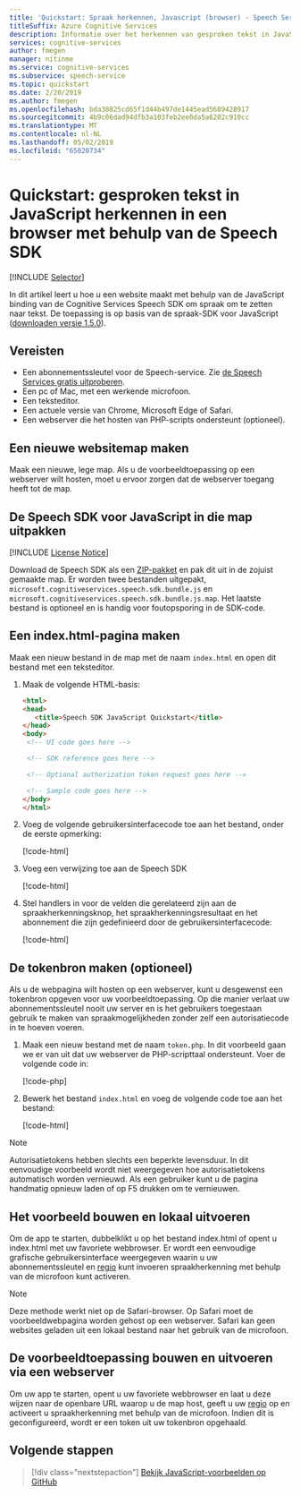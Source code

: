 ```yaml
---
title: 'Quickstart: Spraak herkennen, Javascript (browser) - Speech Services'
titleSuffix: Azure Cognitive Services
description: Informatie over het herkennen van gesproken tekst in JavaScript in een browser met behulp van de Speech SDK
services: cognitive-services
author: fmegen
manager: nitinme
ms.service: cognitive-services
ms.subservice: speech-service
ms.topic: quickstart
ms.date: 2/20/2019
ms.author: fmegen
ms.openlocfilehash: bda38825cd65f1d44b497de1445ead5689428917
ms.sourcegitcommit: 4b9c06dad94dfb3a103feb2ee0da5a6202c910cc
ms.translationtype: MT
ms.contentlocale: nl-NL
ms.lasthandoff: 05/02/2019
ms.locfileid: "65020734"
---
```

# <a name="quickstart-recognize-speech-in-javascript-in-a-browser-using-the-speech-sdk"></a>Quickstart: gesproken tekst in JavaScript herkennen in een browser met behulp van de Speech SDK

[!INCLUDE [Selector](../../../includes/cognitive-services-speech-service-quickstart-selector.md)]

In dit artikel leert u hoe u een website maakt met behulp van de JavaScript binding van de Cognitive Services Speech SDK om spraak om te zetten naar tekst.
De toepassing is op basis van de spraak-SDK voor JavaScript ([downloaden versie 1.5.0](https://aka.ms/csspeech/jsbrowserpackage)).

## <a name="prerequisites"></a>Vereisten

* Een abonnementssleutel voor de Speech-service. Zie [de Speech Services gratis uitproberen](get-started.md).
* Een pc of Mac, met een werkende microfoon.
* Een teksteditor.
* Een actuele versie van Chrome, Microsoft Edge of Safari.
* Een webserver die het hosten van PHP-scripts ondersteunt (optioneel).

## <a name="create-a-new-website-folder"></a>Een nieuwe websitemap maken

Maak een nieuwe, lege map. Als u de voorbeeldtoepassing op een webserver wilt hosten, moet u ervoor zorgen dat de webserver toegang heeft tot de map.

## <a name="unpack-the-speech-sdk-for-javascript-into-that-folder"></a>De Speech SDK voor JavaScript in die map uitpakken

[!INCLUDE [License Notice](../../../includes/cognitive-services-speech-service-license-notice.md)]

Download de Speech SDK als een [ZIP-pakket](https://aka.ms/csspeech/jsbrowserpackage) en pak dit uit in de zojuist gemaakte map. Er worden twee bestanden uitgepakt, `microsoft.cognitiveservices.speech.sdk.bundle.js` en `microsoft.cognitiveservices.speech.sdk.bundle.js.map`.
Het laatste bestand is optioneel en is handig voor foutopsporing in de SDK-code.

## <a name="create-an-indexhtml-page"></a>Een index.html-pagina maken

Maak een nieuw bestand in de map met de naam `index.html` en open dit bestand met een teksteditor.

1. Maak de volgende HTML-basis:

   ```html
   <html>
   <head>
      <title>Speech SDK JavaScript Quickstart</title>
   </head>
   <body>
    <!-- UI code goes here -->

    <!-- SDK reference goes here -->

    <!-- Optional authorization token request goes here -->

    <!-- Sample code goes here -->
   </body>
   </html>
   ```

1. Voeg de volgende gebruikersinterfacecode toe aan het bestand, onder de eerste opmerking:

   [!code-html[](~/samples-cognitive-services-speech-sdk/quickstart/js-browser/index.html#uidiv)]

1. Voeg een verwijzing toe aan de Speech SDK

   [!code-html[](~/samples-cognitive-services-speech-sdk/quickstart/js-browser/index.html#speechsdkref)]

1. Stel handlers in voor de velden die gerelateerd zijn aan de spraakherkenningsknop, het spraakherkenningsresultaat en het abonnement die zijn gedefinieerd door de gebruikersinterfacecode:

   [!code-html[](~/samples-cognitive-services-speech-sdk/quickstart/js-browser/index.html#quickstartcode)]

## <a name="create-the-token-source-optional"></a>De tokenbron maken (optioneel)

Als u de webpagina wilt hosten op een webserver, kunt u desgewenst een tokenbron opgeven voor uw voorbeeldtoepassing.
Op die manier verlaat uw abonnementssleutel nooit uw server en is het gebruikers toegestaan gebruik te maken van spraakmogelijkheden zonder zelf een autorisatiecode in te hoeven voeren.

1. Maak een nieuw bestand met de naam `token.php`. In dit voorbeeld gaan we er van uit dat uw webserver de PHP-scripttaal ondersteunt. Voer de volgende code in:

   [!code-php[](~/samples-cognitive-services-speech-sdk/quickstart/js-browser/token.php)]

1. Bewerk het bestand `index.html` en voeg de volgende code toe aan het bestand:

   [!code-html[](~/samples-cognitive-services-speech-sdk/quickstart/js-browser/index.html#authorizationfunction)]

> [!NOTE]
> Autorisatietokens hebben slechts een beperkte levensduur.
> In dit eenvoudige voorbeeld wordt niet weergegeven hoe autorisatietokens automatisch worden vernieuwd. Als een gebruiker kunt u de pagina handmatig opnieuw laden of op F5 drukken om te vernieuwen.

## <a name="build-and-run-the-sample-locally"></a>Het voorbeeld bouwen en lokaal uitvoeren

Om de app te starten, dubbelklikt u op het bestand index.html of opent u index.html met uw favoriete webbrowser. Er wordt een eenvoudige grafische gebruikersinterface weergegeven waarin u uw abonnementssleutel en [regio](regions.md) kunt invoeren spraakherkenning met behulp van de microfoon kunt activeren.

> [!NOTE]
> Deze methode werkt niet op de Safari-browser.
> Op Safari moet de voorbeeldwebpagina worden gehost op een webserver. Safari kan geen websites geladen uit een lokaal bestand naar het gebruik van de microfoon.

## <a name="build-and-run-the-sample-via-a-web-server"></a>De voorbeeldtoepassing bouwen en uitvoeren via een webserver

Om uw app te starten, opent u uw favoriete webbrowser en laat u deze wijzen naar de openbare URL waarop u de map host, geeft u uw [regio](regions.md) op en activeert u spraakherkenning met behulp van de microfoon. Indien dit is geconfigureerd, wordt er een token uit uw tokenbron opgehaald.

## <a name="next-steps"></a>Volgende stappen

> [!div class="nextstepaction"]
> [Bekijk JavaScript-voorbeelden op GitHub](https://aka.ms/csspeech/samples)
